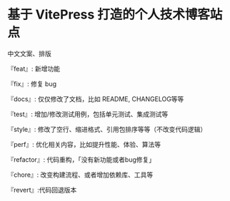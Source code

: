 # 基于 VitePress 打造的个人技术博客站点

中文文案、排版

『feat』: 新增功能

『fix』: 修复 bug

『docs』: 仅仅修改了文档，比如 README, CHANGELOG等等

『test』: 增加/修改测试用例，包括单元测试、集成测试等

『style』: 修改了空行、缩进格式、引用包排序等等（不改变代码逻辑）

『perf』: 优化相关内容，比如提升性能、体验、算法等

『refactor』: 代码重构，「没有新功能或者bug修复」

『chore』: 改变构建流程、或者增加依赖库、工具等

『revert』:代码回退版本

